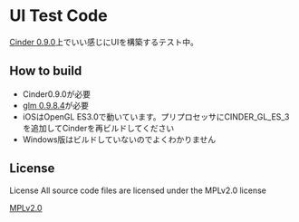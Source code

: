 # UI Test Code

[Cinder 0.9.0](https://libcinder.org)上でいい感じにUIを構築するテスト中。

## How to build
+ Cinder0.9.0が必要
+ [glm 0.9.8.4](http://glm.g-truc.net/0.9.8/index.html)が必要
+ iOSはOpenGL ES3.0で動いています。プリプロセッサにCINDER_GL_ES_3を追加してCinderを再ビルドしてください
+ Windows版はビルドしていないのでよくわかりません


## License
License All source code files are licensed under the MPLv2.0 license

[MPLv2.0](https://www.mozilla.org/MPL/2.0/)
